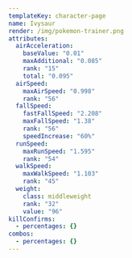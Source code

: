 ```yaml
---
templateKey: character-page
name: Ivysaur
render: /img/pokemon-trainer.png
attributes:
  airAcceleration:
    baseValue: "0.01"
    maxAdditional: "0.085"
    rank: "15"
    total: "0.095"
  airSpeed:
    maxAirSpeed: "0.998"
    rank: "56"
  fallSpeed:
    fastFallSpeed: "2.208"
    maxFallSpeed: "1.38"
    rank: "56"
    speedIncrease: "60%"
  runSpeed:
    maxRunSpeed: "1.595"
    rank: "54"
  walkSpeed:
    maxWalkSpeed: "1.103"
    rank: "45"
  weight:
    class: middleweight
    rank: "32"
    value: "96"
killConfirms:
  - percentages: {}
combos:
  - percentages: {}
---
```

